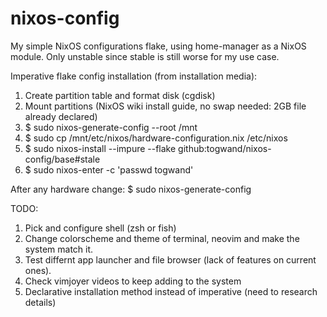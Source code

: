 # nixos-config

My simple NixOS configurations flake, using home-manager as a NixOS module. Only unstable since stable is still worse for my use case.

Imperative flake config installation (from installation media):

1. Create partition table and format disk (cgdisk)
2. Mount partitions (NixOS wiki install guide, no swap needed: 2GB file already declared)
3. $ sudo nixos-generate-config --root /mnt
4. $ sudo cp /mnt/etc/nixos/hardware-configuration.nix /etc/nixos
5. $ sudo nixos-install --impure --flake github:togwand/nixos-config/base#stale
6. $ sudo nixos-enter -c 'passwd togwand'

After any hardware change: $ sudo nixos-generate-config

TODO:
1. Pick and configure shell (zsh or fish)
2. Change colorscheme and theme of terminal, neovim and make the system match it.
3. Test differnt app launcher and file browser (lack of features on current ones).
3. Check vimjoyer videos to keep adding to the system
4. Declarative installation method instead of imperative (need to research details)
